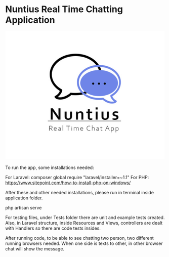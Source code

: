 # Nuntius Real Time Chatting Application #

![alt-text](https://github.com/charybdis67/Nuntius-Chat-App/blob/main/public/assets/logo.jpg)

To run the app, some installations needed:

For Laravel: composer global require "laravel/installer=~1.1"
For PHP: https://www.sitepoint.com/how-to-install-php-on-windows/

After these and other needed installations, please run in terminal inside application folder. 

php artisan serve

For testing files, under Tests folder there are unit and example tests created. Also, in Laravel structure, inside Resources and Views, controllers are dealt with Handlers so there are code tests insides. 

After running code, to be able to see chatting two person, two different running browsers needed. When one side is texts to other, in other browser chat will show the message.
